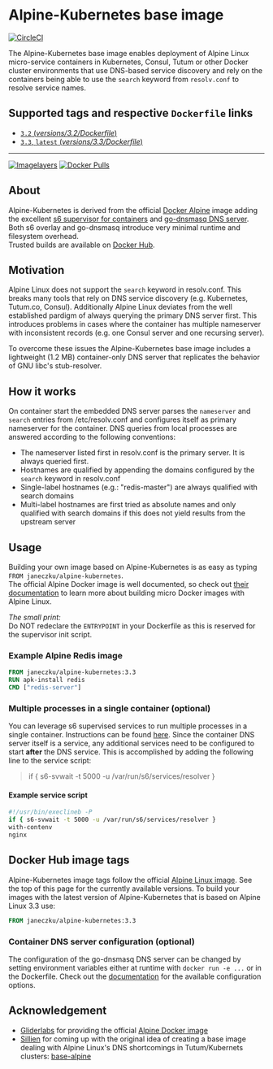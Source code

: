 
# Alpine-Kubernetes base image

[![CircleCI](https://img.shields.io/circleci/project/janeczku/docker-alpine-kubernetes.svg?style=flat-square)](https://circleci.com/gh/janeczku/docker-alpine-kubernetes)

The Alpine-Kubernetes base image enables deployment of Alpine Linux micro-service containers in Kubernetes, Consul, Tutum or other Docker cluster environments that use DNS-based service discovery and rely on the containers being able to use the `search` keyword from `resolv.conf` to resolve service names.

## Supported tags and respective `Dockerfile` links

-	[`3.2` (*versions/3.2/Dockerfile*)](versions/3.2/Dockerfile)
-	[`3.3`, `latest` (*versions/3.3/Dockerfile*)](versions/3.3/Dockerfile)

-------
[![Imagelayers](https://badge.imagelayers.io/janeczku/alpine-kubernetes:3.3.svg)](https://imagelayers.io/?images=janeczku/alpine-kubernetes:3.3 'Get your own badge on imagelayers.io')
[![Docker Pulls](https://img.shields.io/docker/pulls/janeczku/alpine-kubernetes.svg?style=flat-square)](https://hub.docker.com/r/janeczku/alpine-kubernetes/)

## About

Alpine-Kubernetes is derived from the official [Docker Alpine](https://hub.docker.com/_/alpine/) image adding the excellent [s6 supervisor for containers](https://github.com/just-containers/s6-overlay) and [go-dnsmasq DNS server](https://github.com/janeczku/go-dnsmasq). Both s6 overlay and go-dnsmasq introduce very minimal runtime and filesystem overhead.    
Trusted builds are available on [Docker Hub](https://hub.docker.com/r/janeczku/alpine-kubernetes/).

## Motivation
Alpine Linux does not support the `search` keyword in resolv.conf. This breaks many tools that rely on DNS service discovery (e.g. Kubernetes, Tutum.co, Consul).
Additionally Alpine Linux deviates from the well established pardigm of always querying the primary DNS server first. This introduces problems in cases where the container has multiple nameserver with inconsistent records (e.g. one Consul server and one recursing server).
    
To overcome these issues the Alpine-Kubernetes base image includes a lightweight (1.2 MB) container-only DNS server that replicates the behavior of GNU libc's stub-resolver.

## How it works
On container start the embedded DNS server parses the `nameserver` and `search` entries from /etc/resolv.conf and configures itself as primary nameserver for the container. DNS queries from local processes are answered according to the following conventions:
* The nameserver listed first in resolv.conf is the primary server. It is always queried first.
* Hostnames are qualified by appending the domains configured by the `search` keyword in resolv.conf
* Single-label hostnames (e.g.: "redis-master") are always qualified with search domains
* Multi-label hostnames are first tried as absolute names and only qualified with search domains if this does not yield results from the upstream server

## Usage

Building your own image based on Alpine-Kubernetes is as easy as typing `FROM janeczku/alpine-kubernetes`.    
The official Alpine Docker image is well documented, so check out [their documentation](http://gliderlabs.viewdocs.io/docker-alpine) to learn more about building micro Docker images with Alpine Linux.

*The small print:*    
Do NOT redeclare the `ENTRYPOINT` in your Dockerfile as this is reserved for the supervisor init script.

### Example Alpine Redis image

```Dockerfile
FROM janeczku/alpine-kubernetes:3.3
RUN apk-install redis
CMD ["redis-server"]
```

### Multiple processes in a single container (optional)

You can leverage s6 supervised services to run multiple processes in a single container. Instructions can be found [here](https://github.com/just-containers/s6-overlay#writing-a-service-script). Since the container DNS server itself is a service, any additional services need to be configured to start **after** the DNS service. This is accomplished by adding the following line to the service script:

> if { s6-svwait -t 5000 -u /var/run/s6/services/resolver }

#### Example service script

```BASH
#!/usr/bin/execlineb -P
if { s6-svwait -t 5000 -u /var/run/s6/services/resolver }
with-contenv
nginx
```

## Docker Hub image tags

Alpine-Kubernetes image tags follow the official [Alpine Linux image](https://hub.docker.com/_/alpine/). See the top of this page for the currently available versions.
To build your images with the latest version of Alpine-Kubernetes that is based on Alpine Linux 3.3 use: 

```Dockerfile
FROM janeczku/alpine-kubernetes:3.3
```

### Container DNS server configuration (optional)
The configuration of the go-dnsmasq DNS server can be changed by setting environment variables either at runtime with `docker run -e ...` or in the Dockerfile.
Check out the [documentation](https://github.com/janeczku/go-dnsmasq) for the available configuration options.

## Acknowledgement

* [Gliderlabs](http://gliderlabs.com/) for providing the official [Alpine Docker image](https://hub.docker.com/_/alpine/)
* [Sillien](http://gliderlabs.com/) for coming up with the original idea of creating a base image dealing with Alpine Linux's DNS shortcomings in Tutum/Kubernets clusters: [base-alpine](https://github.com/sillelien/base-alpine/)


